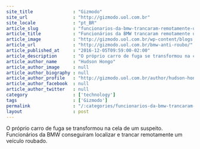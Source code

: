 ```yaml
---
site_title               : "Gizmodo"
site_url                 : "http://gizmodo.uol.com.br"
site_locale              : "pt_BR"
article_slug             : "funcionarios-da-bmw-trancaram-remotamente-um-carro-roubado-com-o-ladrao-la-dentro"
article_title            : "Funcionários da BMW trancaram remotamente um carro roubado com o ladrão lá dentro"
article_image            : "http://gizmodo.uol.com.br/wp-content/blogs.dir/8/files/2016/12/bmw-e1480938253727.jpg"
article_url              : "http://gizmodo.uol.com.br/bmw-anti-roubo/"
article_published_at     : "2016-12-05T09:59:00-02:00"
article_description      : "O próprio carro de fuga se transformou na cela de um suspeito. Funcionários da BMW conseguiram localizar e trancar remotamente um veículo roubado."
article_author_name      : "Hudson Hongo"
article_author_image     : null
article_author_biography : null
article_author_profile   : "http://gizmodo.uol.com.br/author/hudson-hongo/"
article_author_facebook  : null
article_author_twitter   : null
category                 : ['technology']
tags                     : ['Gizmodo']
permalink                : "/:categories/funcionarios-da-bmw-trancaram-remotamente-um-carro-roubado-com-o-ladrao-la-dentro/"
layout                   : post
---
```


O próprio carro de fuga se transformou na cela de um suspeito. Funcionários da BMW conseguiram localizar e trancar remotamente um veículo roubado.
